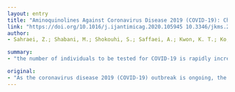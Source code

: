 ```yaml
---
layout: entry
title: "Aminoquinolines Against Coronavirus Disease 2019 (COVID-19): Chloroquine or Hydroxychloroquine Drive-Through Screening Center for COVID-19: a Safe and Efficient Screening System against Massive Community Outbreak"
link: "https://doi.org/10.1016/j.ijantimicag.2020.105945 10.3346/jkms.2020.35.e123"
author:
- Sahraei, Z.; Shabani, M.; Shokouhi, S.; Saffaei, A.; Kwon, K. T.; Ko, J. H.; Shin, H.; Sung, M.; Kim, J. Y.

summary:
- "the number of individuals to be tested for COVID-19 is rapidly increasing. DT screening centers have been designed and implemented in Korea. The entire service takes about 10 minutes for one testee without leaving his or her cars. Increased testing capacity over 100 tests per day and prevention of cross-infection. It could be implemented in other countries to cope with the global outbreak and transformed according to their own situations. We present the overall concept, advantages, and limitations of the DT centers. As the coronavirus disease 2019 (COVId-19) is growing, the number has increased."

original:
- "As the coronavirus disease 2019 (COVID-19) outbreak is ongoing, the number of individuals to be tested for COVID-19 is rapidly increasing. For safe and efficient screening for COVID-19, drive-through (DT) screening centers have been designed and implemented in Korea. Herein, we present the overall concept, advantages, and limitations of the COVID-19 DT screening centers. The steps of the DT centers include registration, examination, specimen collection, and instructions. The entire service takes about 10 minutes for one testee without leaving his or her cars. Increased testing capacity over 100 tests per day and prevention of cross-infection between testees in the waiting space are the major advantages, while protection of staff from the outdoor atmosphere is challenging. It could be implemented in other countries to cope with the global COVID-19 outbreak and transformed according to their own situations."
---
```


